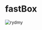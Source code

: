 # fastBox

![rydmy](https://user-images.githubusercontent.com/66711443/141198483-0b72e202-6c9f-4a85-8393-6ae0c977995d.png)
